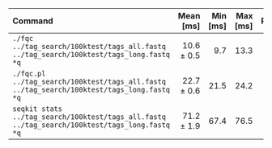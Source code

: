 | Command | Mean [ms] | Min [ms] | Max [ms] | Relative |
|:---|---:|---:|---:|---:|
| `./fqc  ../tag_search/100ktest/tags_all.fastq ../tag_search/100ktest/tags_long.fastq *q ` | 10.6 ± 0.5 | 9.7 | 13.3 | 1.00 |
| `./fqc.pl  ../tag_search/100ktest/tags_all.fastq ../tag_search/100ktest/tags_long.fastq *q ` | 22.7 ± 0.6 | 21.5 | 24.2 | 2.14 ± 0.11 |
| `seqkit stats  ../tag_search/100ktest/tags_all.fastq ../tag_search/100ktest/tags_long.fastq *q ` | 71.2 ± 1.9 | 67.4 | 76.5 | 6.73 ± 0.36 |

